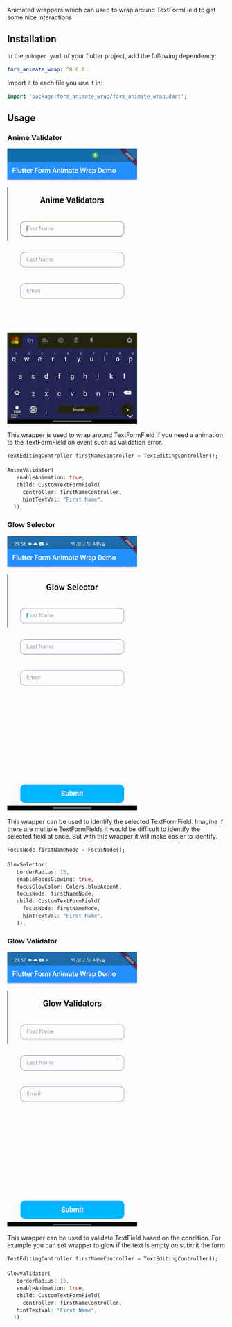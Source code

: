 Animated wrappers which can used to wrap around TextFormField  to get some nice interactions

## Installation

In the `pubspec.yaml` of your flutter project, add the following dependency:
 ``` yaml dependencies:
 form_animate_wrap: ^0.0.6
```
Import it to each file you use it in:
 ``` dart
 import 'package:form_animate_wrap/form_animate_wrap.dart';
 ```

## Usage

### Anime Validator

<img src="https://github.com/udara94/flutter_form_animate_wrap/blob/master/demo/anime_validator.gif?raw=true" alt="Radio Group Demo" width="300">

This wrapper is used to wrap around TextFormField if you need a animation to the TextFormField on event such as validation error.

``` dart
TextEditingController firstNameController = TextEditingController();

AnimeValidator(
   enableAnimation: true,
   child: CustomTextFormField( 
     controller: firstNameController,
     hintTextVal: "First Name",
  )),
```

### Glow Selector

<img src="https://github.com/udara94/flutter_form_animate_wrap/blob/master/demo/glow_selector.gif?raw=true" alt="Radio Group Demo" width="300">

This wrapper can be used to identify the selected TextFormField. Imagine if there are multiple TextFormFields it would be difficult to identify the selected field at once. But with this wrapper it will make easier to identify.

``` dart
FocusNode firstNameNode = FocusNode();

GlowSelector(
   borderRadius: 15,
   enableFocusGlowing: true,
   focusGlowColor: Colors.blueAccent,
   focusNode: firstNameNode,
   child: CustomTextFormField(
     focusNode: firstNameNode,
     hintTextVal: "First Name",
   )),
```

### Glow Validator

<img src="https://github.com/udara94/flutter_form_animate_wrap/blob/master/demo/glow_validator.gif?raw=true" alt="Radio Group Demo" width="300">

This wrapper can be used to validate TextField based on the condition. For example you can set wrapper to glow if the text is empty on submit the form

``` dart
TextEditingController firstNameController = TextEditingController();

GlowValidator(
   borderRadius: 15,
   enableAnimation: true,
   child: CustomTextFormField(
     controller: firstNameController,
   hintTextVal: "First Name",
  )),
```